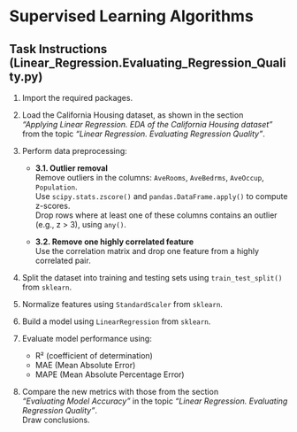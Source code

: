 # Supervised Learning Algorithms

## Task Instructions (Linear_Regression.Evaluating_Regression_Quality.py)
1. Import the required packages.

2. Load the California Housing dataset, as shown in the section  
   *“Applying Linear Regression. EDA of the California Housing dataset”*  
   from the topic *“Linear Regression. Evaluating Regression Quality”*.

3. Perform data preprocessing:

   - **3.1. Outlier removal**  
     Remove outliers in the columns: `AveRooms`, `AveBedrms`, `AveOccup`, `Population`.  
     Use `scipy.stats.zscore()` and `pandas.DataFrame.apply()` to compute z-scores.  
     Drop rows where at least one of these columns contains an outlier (e.g., z > 3), using `any()`.

   - **3.2. Remove one highly correlated feature**  
     Use the correlation matrix and drop one feature from a highly correlated pair.

4. Split the dataset into training and testing sets using `train_test_split()` from `sklearn`.

5. Normalize features using `StandardScaler` from `sklearn`.

6. Build a model using `LinearRegression` from `sklearn`.

7. Evaluate model performance using:
   - R² (coefficient of determination)
   - MAE (Mean Absolute Error)
   - MAPE (Mean Absolute Percentage Error)

8. Compare the new metrics with those from the section  
   *“Evaluating Model Accuracy”* in the topic *“Linear Regression. Evaluating Regression Quality”*.  
   Draw conclusions.

